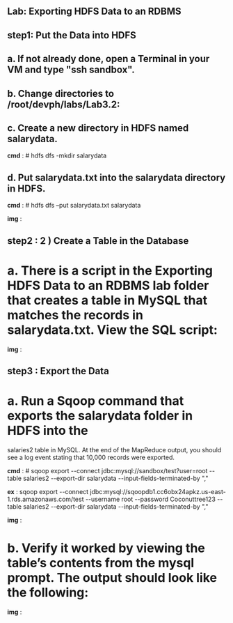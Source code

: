 ## Lab: Exporting HDFS Data to an RDBMS

## step1:  Put the Data into HDFS

## a. If not already done, open a Terminal in your VM and type "ssh sandbox".
## b. Change directories to /root/devph/labs/Lab3.2:
## c. Create a new directory in HDFS named salarydata.

**cmd** : # hdfs dfs -mkdir salarydata

## d. Put salarydata.txt into the salarydata directory in HDFS.

**cmd** : # hdfs dfs –put salarydata.txt salarydata

**img** :


## step2 : 2 ) Create a Table in the Database

# a. There is a script in the Exporting HDFS Data to an RDBMS lab folder that creates a table in MySQL that matches the records in salarydata.txt. View the SQL script:

**img** :


## step3 :  Export the Data

# a. Run a Sqoop command that exports the salarydata folder in HDFS into the
  salaries2 table in MySQL. At the end of the MapReduce output, you should see a
  log event stating that 10,000 records were exported.

**cmd** : # sqoop export \--connect jdbc:mysql://sandbox/test?user=root \--table salaries2 \--export-dir salarydata \--input-fields-terminated-by ","

**ex** : sqoop export --connect jdbc:mysql://sqoopdb1.cc6obx24apkz.us-east-1.rds.amazonaws.com/test --username root --password Coconuttree123  --table salaries2 --export-dir salarydata --input-fields-terminated-by ","

**img** :




# b. Verify it worked by viewing the table’s contents from the mysql prompt. The output should look like the following:

**img** :
